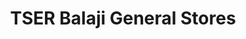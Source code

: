 ---
title: "TSER Balaji General Stores"
url: /aurangabad/tser-balaji-general-stores/
shop: Lebensmittel
---